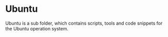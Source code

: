 # Ubuntu
Ubuntu is a sub folder, which contains scripts, tools and code snippets for the Ubuntu operation system.
